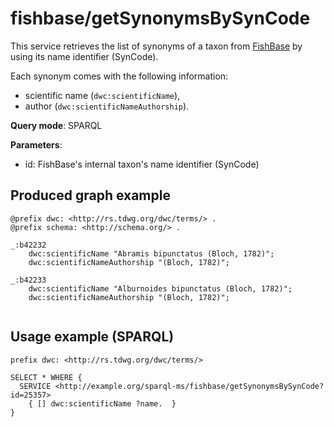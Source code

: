 
# fishbase/getSynonymsBySynCode


This service retrieves the list of synonyms of a taxon from  [FishBase](https://www.fishbase.se/search.php) by using its name identifier (SynCode). 

Each synonym comes with the following information:
- scientific name (`dwc:scientificName`),
- author (`dwc:scientificNameAuthorship`).

**Query mode**: SPARQL

**Parameters**: 
- id: FishBase's internal taxon's name identifier (SynCode)




## Produced graph example

```turtle
@prefix dwc: <http://rs.tdwg.org/dwc/terms/> .
@prefix schema: <http://schema.org/> .

_:b42232
    dwc:scientificName "Abramis bipunctatus (Bloch, 1782)";
    dwc:scientificNameAuthorship "(Bloch, 1782)";
    
_:b42233
    dwc:scientificName "Alburnoides bipunctatus (Bloch, 1782)";
    dwc:scientificNameAuthorship "(Bloch, 1782)";
    
```

## Usage example (SPARQL)

```sparql
prefix dwc: <http://rs.tdwg.org/dwc/terms/>

SELECT * WHERE {
  SERVICE <http://example.org/sparql-ms/fishbase/getSynonymsBySynCode?id=25357>
    { [] dwc:scientificName ?name.  }
}
```

